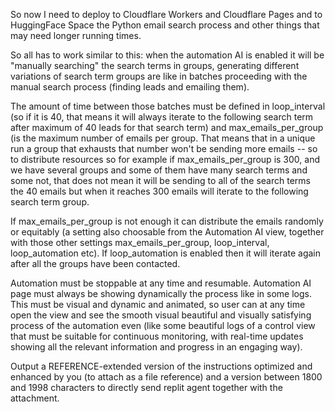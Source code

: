 
So now I need to deploy to Cloudflare Workers and Cloudflare Pages and to HuggingFace Space the Python email search process and other things that may need longer running times.

So all has to work similar to this: when the automation AI is enabled it will be "manually searching" the search terms in groups, generating different variations of search term groups are like in batches proceeding with the manual search process (finding leads and emailing them).

The amount of time between those batches must be defined in loop_interval (so if it is 40, that means it will always iterate to the following search term after maximum of 40 leads for that search term) and max_emails_per_group (is the maximum number of emails per group. That means that in a unique run a group that exhausts that number won't be sending more emails -- so to distribute resources so for example if max_emails_per_group is 300, and we have several groups and some of them have many search terms and some not, that does not mean it will be sending to all of the search terms the 40 emails but when it reaches 300 emails will iterate to the following search term group.

If max_emails_per_group is not enough it can distribute the emails randomly or equitably (a setting also choosable from the Automation AI view, together with those other settings max_emails_per_group, loop_interval, loop_automation etc). If loop_automation is enabled then it will iterate again after all the groups have been contacted.

Automation must be stoppable at any time and resumable. Automation AI page must always be showing dynamically the process like in some logs. This must be visual and dynamic and animated, so user can at any time open the view and see the smooth visual beautiful and visually satisfying process of the automation even (like some beautiful logs of a control view that must be suitable for continuous monitoring, with real-time updates showing all the relevant information and progress in an engaging way).

Output a REFERENCE-extended version of the instructions optimized and enhanced by you (to attach as a file reference) and a version between 1800 and 1998 characters to directly send replit agent together with the attachment.
